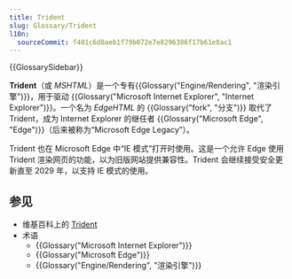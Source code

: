 ```yaml
---
title: Trident
slug: Glossary/Trident
l10n:
  sourceCommit: f401c6d8aeb1f79b072e7e8296386f17b61e8ac1
---
```


{{GlossarySidebar}}

**Trident**（或 _MSHTML_）是一个专有{{Glossary("Engine/Rendering", "渲染引擎")}}，用于驱动 {{Glossary("Microsoft Internet Explorer", "Internet Explorer")}}。一个名为 _EdgeHTML_ 的 {{Glossary("fork", "分支")}} 取代了 Trident，成为 Internet Explorer 的继任者 {{Glossary("Microsoft Edge", "Edge")}}（后来被称为“Microsoft Edge Legacy”）。

Trident 也在 Microsoft Edge 中“IE 模式”打开时使用。这是一个允许 Edge 使用 Trident 渲染网页的功能，以为旧版网站提供兼容性。Trident 会继续接受安全更新直至 2029 年，以支持 IE 模式的使用。

## 参见

- 维基百科上的 [Trident](<https://zh.wikipedia.org/wiki/Trident_(排版引擎)>)
- 术语
  - {{Glossary("Microsoft Internet Explorer")}}
  - {{Glossary("Microsoft Edge")}}
  - {{Glossary("Engine/Rendering", "渲染引擎")}}

